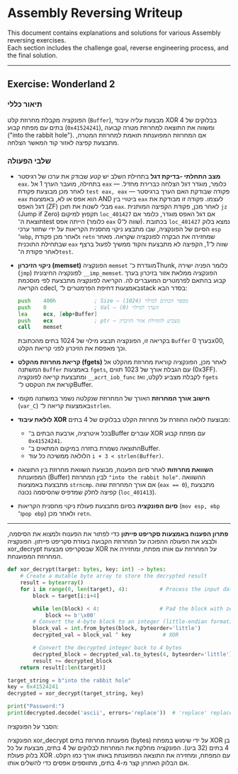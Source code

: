 # Assembly Reversing Writeup

This document contains explanations and solutions for various Assembly reversing exercises.  
Each section includes the challenge goal, reverse engineering process, and the final solution.

---
## Exercise: Wonderland 2

### תיאור כללי

הפונקציה מקבלת מחרוזת קלט (`Buffer`), מבצעת עליה עיבוד XOR בבלוקים של 4 בתים עם מפתח קבוע (`0x41524241`), ומשווה את התוצאה למחרוזת מטרה קבועה ("into the rabbit hole").
אם המחרוזת המפוענחת תואמת למחרוזת המטרה, מתבצעת קפיצה לאזור קוד המאשר הצלחה.


### שלבי הפעולה

* **מצב התחלתי -בדיקת דגל**
  בתחילת השלב יש קטע שבודק את ערכו של רגיסטר `eax`. בתחילה, מועבר הערך 1 אל `eax` — כלומר, מוגדר דגל הצלחה כברירת מחדל.
  לאחר מכן מבוצעת פקודת `test eax, eax` — פקודה שבודקת האם הערך ברגיסטר `eax` הוא אפס או לא, באמצעות AND ביטויי בין `eax` לעצמו. פקודה זו מבודקת את דגל האפס (ZF) מבלי לשנות את תוכן `eax`.
  לאחר מכן, פקודת הקפיצה המותנית `jz` (Jump if Zero) תקפוץ למיקום `loc_401427` אם דגל האפס מוגדר, כלומר אם תוצאת ה־test הייתה אפס (כלומר `eax` שווה ל־0). בכתובת `loc_401427` נמצא בלוק הסיום של הפונקציה, שבו מתבצע ניקוי מחסנית הקריאות על ידי שחזור ערכי `esp` ו־`ebp`, ולאחר מכן פקודת `retn` שמחזירה את הבקרה לפונקציה שקראה.
  מאחר שבתחילת התוכנית `eax` שווה ל־1, הקפיצה לא מתבצעת והקוד ממשיך לפעול ברצף לאחר פקודת ה־`test`.

* **ניקוי הזיכרון (memset)**
  הפונקציה `memset` מוגדרת כ־Thunk, כלומר הפניה ישירה (`jmp`) לפונקציה החיצונית `__imp_memset`. הפונקציה ממלאת אזור בזיכרון בערך קבוע בהתאם לפרמטרים המועברים לה.
  הקריאה לפונקציה מתבצעת לפי מוסכמת הקריאה cdecl, באמצעות דחיפת הפרמטרים ל־stack בסדר הבא:

  ```asm
  push    400h            ; Size – מספר הבתים למילוי (1024)
  push    0               ; Val – הערך למילוי (0)
  lea     ecx, [ebp+Buffer]
  push    ecx             ; ptr – מצביע לתחילת אזור הזיכרון
  call    memset
  ```

  בקריאה זו, הפונקציה תבצע מילוי של 1024 בתים מהכתובת `Buffer` בערך 0x00, וכך מאפסת את הזיכרון לפני קריאת הקלט.

* **קריאת מחרוזת מהקלט (fgets)**
  לאחר מכן, הפונקציה קוראת מחרוזת מהקלט אל המשתנה `Buffer` באמצעות `fgets`, עם הגבלת אורך של 1023 תווים (0x3FF).
  ומתבצעת קריאה לפונקציה `__acrt_iob_func` לקבלת מצביע לקלט, ואז `fgets` קוראת את הטקסט ל־Buffer.

* **חישוב אורך המחרוזת**
  האורך של המחרוזת שנקלטה נשמר במשתנה מקומי (`var_C`) באמצעות קריאה ל־`strlen`.

* **לולאת עיבוד XOR**
  מבוצעת לולאה החוזרת על מחרוזת הקלט בבלוקים של 4 בתים:

  * בכל איטרציה, ארבעת הבתים ב־Buffer עוברים XOR עם מפתח קבוע `0x41524241`.
  * התוצאה נשמרת בחזרה במיקום המתאים ב־Buffer.
  * הלולאה ממשיכה כל עוד `i + 3 < strlen(Buffer)`.

* **השוואת מחרוזות**
  לאחר סיום הפענוח, מבוצעת השוואת מחרוזת בין התוצאה המפוענחת (Buffer) לבין המחרוזת `"into the rabbit hole"`.
  ההשוואה מתבצעת באמצעות `strncmp`.
  אם אורך המחרוזת שווה (`eax == 0`), מתבצעת קפיצה לחלק שמדפיס שהסיסמה נכונה (`loc_401413`).

* **סיום הפונקציה**
  בסיום מתבצעת פעולת ניקוי מחסנית הקריאות (`mov esp, ebp` ו־`pop ebp`) ולאחר מכן `retn`.
---
**פתרון הפענוח באמצעות סקריפט פייתון**
כדי לפתור את הפענוח ולמצוא את הסיסמה, ולבצע את הפעולה ההפוכה על המחרוזת הקבועה בעזרת סקריפט פייתון.
הפונקציה xor_decrypt שבסקריפט מבצעת XOR על המחרוזת עם אותו מפתח, ומחזירה את המחרוזת המפוענחת.
```python
def xor_decrypt(target: bytes, key: int) -> bytes:
    # Create a mutable byte array to store the decrypted result
    result = bytearray()
    for i in range(0, len(target), 4):          # Process the input data in 4-byte blocks
        block = target[i:i+4]

        while len(block) < 4:                   # Pad the block with zeros if it's less than 4 bytes
            block += b'\x00'
        # Convert the 4-byte block to an integer (little-endian format)
        block_val = int.from_bytes(block, byteorder='little')
        decrypted_val = block_val ^ key          # XOR

        # Convert the decrypted integer back to 4 bytes
        decrypted_block = decrypted_val.to_bytes(4, byteorder='little')
        result += decrypted_block
    return result[:len(target)]

target_string = b"into the rabbit hole"
key = 0x41524241  
decrypted = xor_decrypt(target_string, key)

print("Password:")
print(decrypted.decode('ascii', errors='replace'))  # 'replace' replaces invalid bytes with '?'
```
הסבר על הפונקציה:

הפונקציה xor_decrypt מפענחת מחרוזת בתים (bytes) על ידי שימוש במפתח XOR בן 4 בתים (32 ביט).
הפונקציה מחלקת את המחרוזת לבלוקים של 4 בתים, מבצעת על כל בלוק פעולת XOR עם המפתח, ומחזירה את התוצאה המפוענחת באותו אורך כמו הקלט.
אם הבלוק האחרון קצר מ-4 בתים, מתווספים אפסים כדי להשלים אותו.


